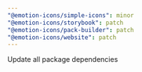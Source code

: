 ```yaml
---
"@emotion-icons/simple-icons": minor
"@emotion-icons/storybook": patch
"@emotion-icons/pack-builder": patch
"@emotion-icons/website": patch
---
```


Update all package dependencies
